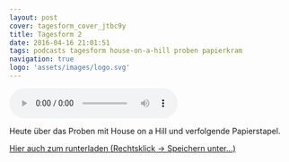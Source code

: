 ```yaml
---
layout: post
cover: tagesform_cover_jtbc9y
title: Tagesform 2
date: 2016-04-16 21:01:51
tags: podcasts tagesform house-on-a-hill proben papierkram
navigation: true
logo: 'assets/images/logo.svg'
---
```


<audio controls>
  <source src="https://s3.eu-central-1.amazonaws.com/tagesform/tagesform_2.mp3" type="audio/mpeg">
</audio><br>

Heute über das Proben mit House on a Hill und verfolgende Papierstapel.

<!-- more -->

[Hier auch zum runterladen (Rechtsklick -> Speichern unter...)](https://s3.eu-central-1.amazonaws.com/tagesform/tagesform_2.mp3)
